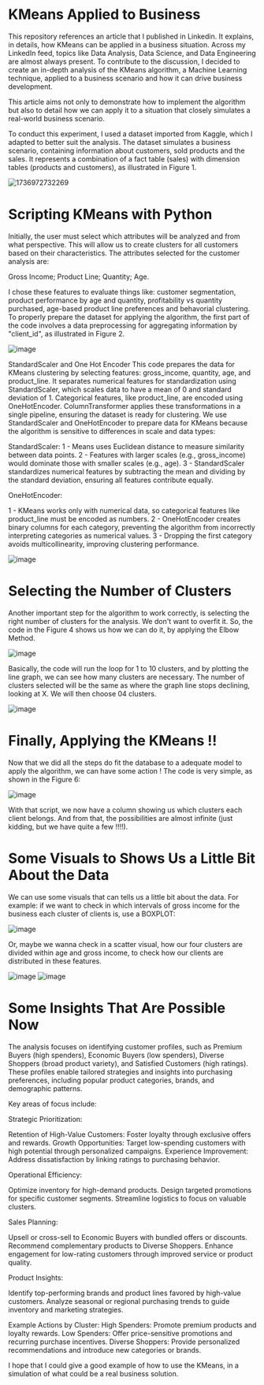 # KMeans Applied to Business
This repository references an article that I published in Linkedin. It explains, in details, how KMeans can be applied in a business situation.
Across my LinkedIn feed, topics like Data Analysis, Data Science, and Data Engineering are almost always present. To contribute to the discussion, I decided to create an in-depth analysis of the KMeans algorithm, a Machine Learning technique, applied to a business scenario and how it can drive business development.

This article aims not only to demonstrate how to implement the algorithm but also to detail how we can apply it to a situation that closely simulates a real-world business scenario.

To conduct this experiment, I used a dataset imported from Kaggle, which I adapted to better suit the analysis. The dataset simulates a business scenario, containing information about customers, sold products and the sales. It represents a combination of a fact table (sales) with dimension tables (products and customers), as illustrated in Figure 1.

![1736972732269](https://github.com/user-attachments/assets/e290df62-d904-4f0a-b61b-b4edb4731ee2)
# Scripting KMeans with Python
Initially, the user must select which attributes will be analyzed and from what perspective. This will allow us to create clusters for all customers based on their characteristics. The attributes selected for the customer analysis are:

Gross Income;
Product Line;
Quantity;
Age.

I chose these features to evaluate things like: customer segmentation, product performance by age and quantity, profitability vs quantity purchased, age-based product line preferences and behavorial clustering.
To properly prepare the dataset for applying the algorithm, the first part of the code involves a data preprocessing for aggregating information by "client_id", as illustrated in Figure 2.

![image](https://github.com/user-attachments/assets/1911b953-4ec8-4b25-8666-4c94191e6c68)


StandardScaler and One Hot Encoder
This code prepares the data for KMeans clustering by selecting features: gross_income, quantity, age, and product_line. It separates numerical features for standardization using StandardScaler, which scales data to have a mean of 0 and standard deviation of 1. Categorical features, like product_line, are encoded using OneHotEncoder. ColumnTransformer applies these transformations in a single pipeline, ensuring the dataset is ready for clustering.
We use StandardScaler and OneHotEncoder to prepare data for KMeans because the algorithm is sensitive to differences in scale and data types:

StandardScaler:
1 - Means uses Euclidean distance to measure similarity between data points.
2 - Features with larger scales (e.g., gross_income) would dominate those with smaller scales (e.g., age).
3 - StandardScaler standardizes numerical features by subtracting the mean and dividing by the standard deviation, ensuring all features contribute equally.

OneHotEncoder:

1 - KMeans works only with numerical data, so categorical features like product_line must be encoded as numbers.
2 - OneHotEncoder creates binary columns for each category, preventing the algorithm from incorrectly interpreting categories as numerical values.
3 - Dropping the first category avoids multicollinearity, improving clustering performance.

![image](https://github.com/user-attachments/assets/02bb7e60-cf26-4358-aaa2-8e6dbd0b663a)

# Selecting the Number of Clusters
Another important step for the algorithm to work correctly, is selecting the right number of clusters for the analysis. We don't want to overfit it. So, the code in the Figure 4 shows us how we can do it, by applying the Elbow Method.

![image](https://github.com/user-attachments/assets/9aed5772-0022-42c0-867a-fb9128f7012d)

Basically, the code will run the loop for 1 to 10 clusters, and by plotting the line graph, we can see how many clusters are necessary. The number of clusters selected will be the same as where the graph line stops declining, looking at X. We will then choose 04 clusters.

![image](https://github.com/user-attachments/assets/32ebb84c-3892-43f8-b6be-93bb4418268e)

# Finally, Applying the KMeans !!
Now that we did all the steps do fit the database to a adequate model to apply the algorithm, we can have some action ! The code is very simple, as shown in the Figure 6:

![image](https://github.com/user-attachments/assets/33052436-3594-4f8b-a09a-0be91d8e6a59)

With that script, we now have a column showing us which clusters each client belongs. And from that, the possibilities are almost infinite (just kidding, but we have quite a few !!!!).

# Some Visuals to Shows Us a Little Bit About the Data
We can use some visuals that can tells us a little bit about the data. For example: if we want to check in which intervals of gross income for the business each cluster of clients is, use a BOXPLOT:

![image](https://github.com/user-attachments/assets/a990ae7e-804a-46aa-946c-22c56d8afcd8)

Or, maybe we wanna check in a scatter visual, how our four clusters are divided within age and gross income, to check how our clients are distributed in these features.

![image](https://github.com/user-attachments/assets/e7af0029-9312-465b-9841-7dad962eb2bc)
![image](https://github.com/user-attachments/assets/bc6b0641-9fc6-4b48-a5ab-247a252efd35)

# Some Insights That Are Possible Now
The analysis focuses on identifying customer profiles, such as Premium Buyers (high spenders), Economic Buyers (low spenders), Diverse Shoppers (broad product variety), and Satisfied Customers (high ratings). These profiles enable tailored strategies and insights into purchasing preferences, including popular product categories, brands, and demographic patterns.

Key areas of focus include:

Strategic Prioritization:

Retention of High-Value Customers: Foster loyalty through exclusive offers and rewards.
Growth Opportunities: Target low-spending customers with high potential through personalized campaigns.
Experience Improvement: Address dissatisfaction by linking ratings to purchasing behavior.

Operational Efficiency:

Optimize inventory for high-demand products.
Design targeted promotions for specific customer segments.
Streamline logistics to focus on valuable clusters.

Sales Planning:

Upsell or cross-sell to Economic Buyers with bundled offers or discounts.
Recommend complementary products to Diverse Shoppers.
Enhance engagement for low-rating customers through improved service or product quality.

Product Insights:

Identify top-performing brands and product lines favored by high-value customers.
Analyze seasonal or regional purchasing trends to guide inventory and marketing strategies.

Example Actions by Cluster:
High Spenders: Promote premium products and loyalty rewards.
Low Spenders: Offer price-sensitive promotions and recurring purchase incentives.
Diverse Shoppers: Provide personalized recommendations and introduce new categories or brands.

I hope that I could give a good example of how to use the KMeans, in a simulation of what could be a real business solution.







